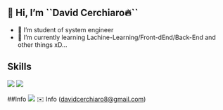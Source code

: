<h2>👋 Hi, I’m ``David Cerchiaro🔥``</h2>

- 📖 I’m student of system engineer 
- 🌱 I’m currently learning Lachine-Learning/Front-dEnd/Back-End  and other things xD...
 
## Skills
 ![](https://img.shields.io/badge/Javascript-Lang-blue?style=for-the-badge&logo=javascript)
 ![](https://img.shields.io/badge/Java-Lang-blue?style=for-the-badge&logo=java)
 
 ##Info
 [![](https://img.shields.io/badge/Linkedin-blue?style=for-the-badge&logo=linkedin)](https://www.linkedin.com/in/david-cerchiaro-401107213/)
 ✉️ Info (davidcerchiaro8@gmail.com)
<!---
DaElias/DaElias is a ✨ special ✨ repository because its `README.md` (this file) appears on your GitHub profile.
You can click the Preview link to take a look at your changes.
--->

